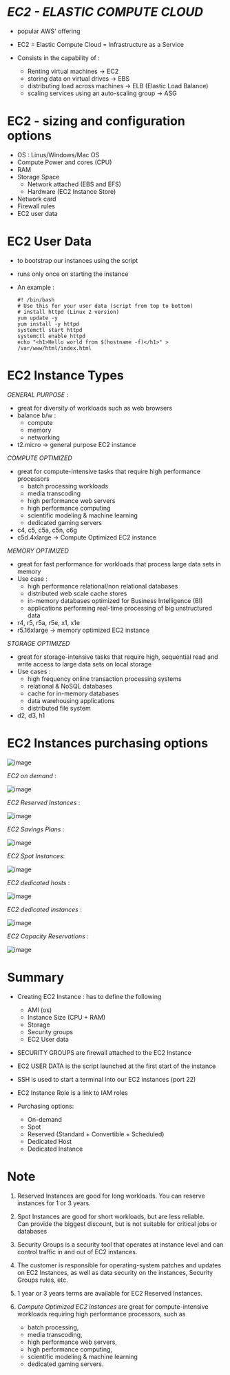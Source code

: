 _EC2 - ELASTIC COMPUTE CLOUD_
==
- popular AWS' offering
- EC2 = Elastic Compute Cloud = Infrastructure as a Service
- Consists in the capability of :

    - Renting virtual machines -> EC2
    - storing data on virtual drives -> EBS
    - distributing load across machines -> ELB (Elastic Load Balance)
    - scaling services using an auto-scaling group -> ASG

# EC2 - sizing and configuration options

- OS : Linus/Windows/Mac OS
- Compute Power and cores (CPU)
- RAM
- Storage Space
    - Network attached (EBS and EFS)
    - Hardware (EC2 Instance Store)
- Network card 
- Firewall rules
- EC2 user data

# EC2 User Data

- to bootstrap our instances using the script
- runs only once on starting the instance


- An example :
    ```
    #! /bin/bash
    # Use this for your user data (script from top to bottom)
    # install httpd (Linux 2 version)
    yum update -y
    yum install -y httpd
    systemctl start httpd
    systemctl enable httpd
    echo "<h1>Hello world from $(hostname -f)</h1>" > /var/www/html/index.html
    ```

# EC2 Instance Types

_*GENERAL PURPOSE*_ :

- great for diversity of workloads such as web browsers
- balance b/w :
    - compute
    - memory
    - networking
- t2.micro -> general purpose EC2 instance

_*COMPUTE OPTIMIZED*_

- great for compute-intensive tasks that require high performance processors 
    - batch processing workloads
    - media transcoding
    - high performance web servers
    - high performance computing
    - scientific modeling & machine learning
    - dedicated gaming servers
- c4, c5, c5a, c5n, c6g
- c5d.4xlarge -> Compute Optimized EC2 instance

_*MEMORY OPTIMIZED*_

- great for fast performance for workloads that process large data sets in memory
- Use case :
    - high performance relational/non relational databases
    - distributed web scale cache stores
    - in-memory databases optimized for Business Intelligence (BI)
    - applications performing real-time processing of big unstructured data
- r4, r5, r5a, r5e, x1, x1e 
- r5.16xlarge -> memory optimized EC2 instance

_*STORAGE OPTIMIZED*_

- great for storage-intensive tasks that require high, sequential read and write access to large data sets on local storage
- Use cases :
    - high frequency online transaction processing systems
    - relational & NoSQL databases
    - cache for in-memory databases
    - data warehousing applications
    - distributed file system
- d2, d3, h1


# EC2 Instances purchasing options

![image](https://user-images.githubusercontent.com/94846381/168485659-cd47392b-afac-4b39-81bf-0c8887892031.png)

_*EC2 on demand*_ : 

![image](https://user-images.githubusercontent.com/94846381/168485763-0972dda6-1edc-46d3-9ed2-da9198b65a39.png)

_*EC2 Reserved Instances*_ :

![image](https://user-images.githubusercontent.com/94846381/168485825-67208543-e76f-4c94-ad67-db6e798f7c5a.png)

_*EC2 Savings Plans*_ :

![image](https://user-images.githubusercontent.com/94846381/168486083-2bdc2071-3c6c-4465-bfad-dc46967c6102.png)

_*EC2 Spot Instances*_:

![image](https://user-images.githubusercontent.com/94846381/168486116-48d432af-cb16-4612-b57a-c06ab8fb4d4e.png)

_*EC2 dedicated hosts*_ :

![image](https://user-images.githubusercontent.com/94846381/168486194-ad3edf34-0a9b-4ac9-b601-b7a5ad657844.png)

_*EC2 dedicated instances*_ :

![image](https://user-images.githubusercontent.com/94846381/168486262-0e4983a0-767f-484f-9413-7b5bb9df273c.png)

_*EC2 Capacity Reservations*_ :

![image](https://user-images.githubusercontent.com/94846381/168486309-95e7667a-0429-46f6-8ebb-aea4c02c4b35.png)


# Summary

- Creating EC2 Instance : has to define the following
    - AMI (os)
    - Instance Size (CPU + RAM)
    - Storage
    - Security groups
    - EC2 User data

- SECURITY GROUPS are firewall attached to the EC2 Instance

- EC2 USER DATA is the script launched at the first start of the instance

- SSH is used to start a terminal into our EC2 instances (port 22)

- EC2 Instance Role is a link to IAM roles

- Purchasing options:
    - On-demand
    - Spot
    - Reserved (Standard + Convertible + Scheduled)
    - Dedicated Host
    - Dedicated Instance

# Note

1. Reserved Instances are good for long workloads. You can reserve instances for 1 or 3 years.

2. Spot Instances are good for short workloads, but are less reliable.  
    Can provide the biggest discount, but is not suitable for critical jobs or databases

3. Security Groups is a security tool that operates at instance level and can control traffic in and out of EC2 instances.

4. The customer is responsible for operating-system patches and updates on EC2 Instances, as well as data security on the instances, Security Groups rules, etc.

5. 1 year or 3 years terms are available for EC2 Reserved Instances.

6. _*Compute Optimized EC2 instances*_ are great for compute-intensive workloads requiring high performance processors, such as 
    - batch processing, 
    - media transcoding, 
    - high performance web servers, 
    - high performance computing, 
    - scientific modeling & machine learning
    - dedicated gaming servers.


